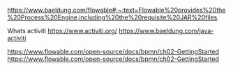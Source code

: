 https://www.baeldung.com/flowable#:~:text=Flowable%20provides%20the%20Process%20Engine,including%20the%20requisite%20JAR%20files.

Whats activiti https://www.activiti.org/   https://www.baeldung.com/java-activiti

https://www.flowable.com/open-source/docs/bpmn/ch02-GettingStarted
https://www.flowable.com/open-source/docs/bpmn/ch02-GettingStarted
